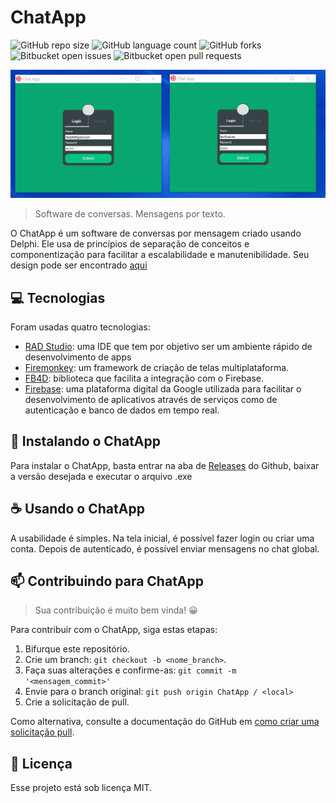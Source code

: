 # ChatApp

![GitHub repo size](https://img.shields.io/github/repo-size/LeoUpperThrower4/Blog-Space-Traveling?style=for-the-badge)
![GitHub language count](https://img.shields.io/github/languages/count/LeoUpperThrower4/Blog-Space-Traveling?style=for-the-badge)
![GitHub forks](https://img.shields.io/github/forks/LeoUpperThrower4/Blog-Space-Traveling?style=for-the-badge)
![Bitbucket open issues](https://img.shields.io/bitbucket/issues/LeoUpperThrower4/Blog-Space-Traveling?style=for-the-badge)
![Bitbucket open pull requests](https://img.shields.io/bitbucket/pr-raw/LeoUpperThrower4/Blog-Space-Traveling?style=for-the-badge)

<!-- Alterar cover quando o projeto estiver 100% funcional -->
<img src="img/cover.gif" alt="cover">

> Software de conversas. Mensagens por texto.

O ChatApp é um software de conversas por mensagem criado usando Delphi. Ele usa de princípios de separação de conceitos e componentização para facilitar a escalabilidade e manutenibilidade. Seu design pode ser encontrado [aqui](https://www.figma.com/file/p2L7kPD7TsWBkr0tU8t1A2/Chat-App?node-id=0%3A1)


## 💻 Tecnologias

Foram usadas quatro tecnologias:

- [RAD Studio](https://www.embarcadero.com/br/products/rad-studio): uma IDE que tem por objetivo ser um ambiente rápido de desenvolvimento de apps
- [Firemonkey](https://www.embarcadero.com/br/products/rad-studio/fm-application-platform): um framework de criação de telas multiplataforma.
- [FB4D](https://github.com/SchneiderInfosystems/FB4D/): biblioteca que facilita a integração com o Firebase.
- [Firebase](https://firebase.google.com/): uma plataforma digital da Google utilizada para facilitar o desenvolvimento de aplicativos através de serviços como de autenticação e banco de dados em tempo real.

## 🚀 Instalando o ChatApp

Para instalar o ChatApp, basta entrar na aba de [Releases](https://github.com/LeoUpperThrower4/ChatApp/releases) do Github, baixar a versão desejada e executar o arquivo .exe

## ☕ Usando o ChatApp

A usabilidade é simples. Na tela inicial, é possível fazer login ou criar uma conta.
Depois de autenticado, é possível enviar mensagens no chat global.


## 📫 Contribuindo para ChatApp

> Sua contribuição é muito bem vinda! 😀

Para contribuir com o ChatApp, siga estas etapas:

1. Bifurque este repositório.
2. Crie um branch: `git checkout -b <nome_branch>`.
3. Faça suas alterações e confirme-as: `git commit -m '<mensagem_commit>'`
4. Envie para o branch original: `git push origin ChatApp / <local>`
5. Crie a solicitação de pull.

Como alternativa, consulte a documentação do GitHub em [como criar uma solicitação pull](https://help.github.com/en/github/collaborating-with-issues-and-pull-requests/creating-a-pull-request).

## 📝 Licença

Esse projeto está sob licença MIT.
